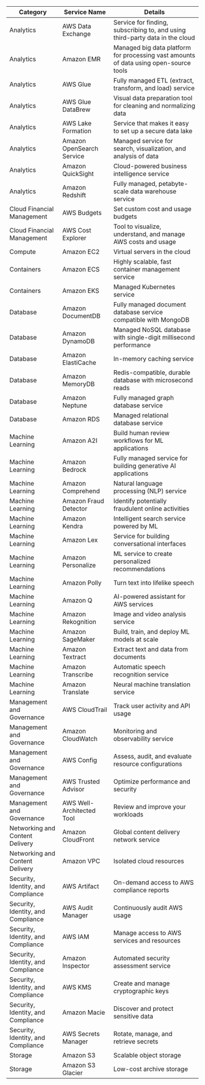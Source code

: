 | Category | Service Name | Details |
|----------|--------------|----------|
| Analytics | AWS Data Exchange | Service for finding, subscribing to, and using third-party data in the cloud |
| Analytics | Amazon EMR | Managed big data platform for processing vast amounts of data using open-source tools |
| Analytics | AWS Glue | Fully managed ETL (extract, transform, and load) service |
| Analytics | AWS Glue DataBrew | Visual data preparation tool for cleaning and normalizing data |
| Analytics | AWS Lake Formation | Service that makes it easy to set up a secure data lake |
| Analytics | Amazon OpenSearch Service | Managed service for search, visualization, and analysis of data |
| Analytics | Amazon QuickSight | Cloud-powered business intelligence service |
| Analytics | Amazon Redshift | Fully managed, petabyte-scale data warehouse service |
| Cloud Financial Management | AWS Budgets | Set custom cost and usage budgets |
| Cloud Financial Management | AWS Cost Explorer | Tool to visualize, understand, and manage AWS costs and usage |
| Compute | Amazon EC2 | Virtual servers in the cloud |
| Containers | Amazon ECS | Highly scalable, fast container management service |
| Containers | Amazon EKS | Managed Kubernetes service |
| Database | Amazon DocumentDB | Fully managed document database service compatible with MongoDB |
| Database | Amazon DynamoDB | Managed NoSQL database with single-digit millisecond performance |
| Database | Amazon ElastiCache | In-memory caching service |
| Database | Amazon MemoryDB | Redis-compatible, durable database with microsecond reads |
| Database | Amazon Neptune | Fully managed graph database service |
| Database | Amazon RDS | Managed relational database service |
| Machine Learning | Amazon A2I | Build human review workflows for ML applications |
| Machine Learning | Amazon Bedrock | Fully managed service for building generative AI applications |
| Machine Learning | Amazon Comprehend | Natural language processing (NLP) service |
| Machine Learning | Amazon Fraud Detector | Identify potentially fraudulent online activities |
| Machine Learning | Amazon Kendra | Intelligent search service powered by ML |
| Machine Learning | Amazon Lex | Service for building conversational interfaces |
| Machine Learning | Amazon Personalize | ML service to create personalized recommendations |
| Machine Learning | Amazon Polly | Turn text into lifelike speech |
| Machine Learning | Amazon Q | AI-powered assistant for AWS services |
| Machine Learning | Amazon Rekognition | Image and video analysis service |
| Machine Learning | Amazon SageMaker | Build, train, and deploy ML models at scale |
| Machine Learning | Amazon Textract | Extract text and data from documents |
| Machine Learning | Amazon Transcribe | Automatic speech recognition service |
| Machine Learning | Amazon Translate | Neural machine translation service |
| Management and Governance | AWS CloudTrail | Track user activity and API usage |
| Management and Governance | Amazon CloudWatch | Monitoring and observability service |
| Management and Governance | AWS Config | Assess, audit, and evaluate resource configurations |
| Management and Governance | AWS Trusted Advisor | Optimize performance and security |
| Management and Governance | AWS Well-Architected Tool | Review and improve your workloads |
| Networking and Content Delivery | Amazon CloudFront | Global content delivery network service |
| Networking and Content Delivery | Amazon VPC | Isolated cloud resources |
| Security, Identity, and Compliance | AWS Artifact | On-demand access to AWS compliance reports |
| Security, Identity, and Compliance | AWS Audit Manager | Continuously audit AWS usage |
| Security, Identity, and Compliance | AWS IAM | Manage access to AWS services and resources |
| Security, Identity, and Compliance | Amazon Inspector | Automated security assessment service |
| Security, Identity, and Compliance | AWS KMS | Create and manage cryptographic keys |
| Security, Identity, and Compliance | Amazon Macie | Discover and protect sensitive data |
| Security, Identity, and Compliance | AWS Secrets Manager | Rotate, manage, and retrieve secrets |
| Storage | Amazon S3 | Scalable object storage |
| Storage | Amazon S3 Glacier | Low-cost archive storage |

